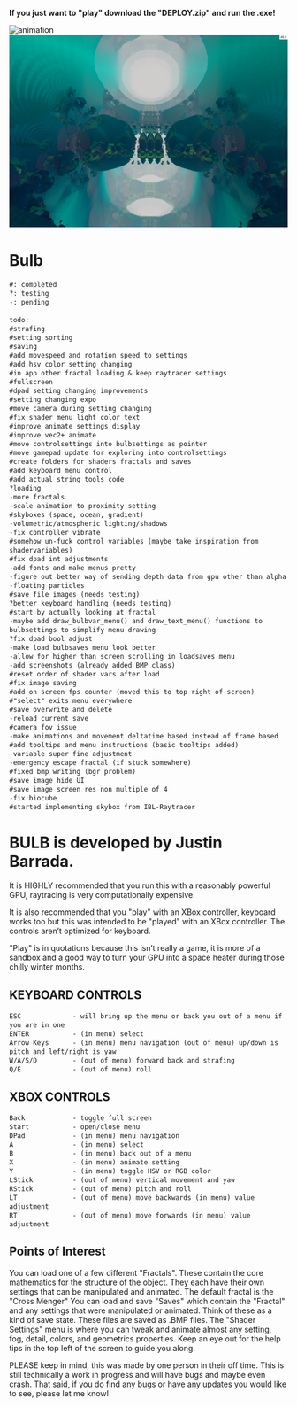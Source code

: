 **********If you just want to "play" download the "DEPLOY.zip" and run the .exe!**********


![animation](https://github.com/JBarrada/Bulb/blob/master/anim.gif)
![demo](https://github.com/JBarrada/Bulb/blob/master/demo.png)

# Bulb

```
#: completed
?: testing
-: pending

todo:
#strafing
#setting sorting
#saving
#add movespeed and rotation speed to settings
#add hsv color setting changing
#in app other fractal loading & keep raytracer settings
#fullscreen
#dpad setting changing improvements
#setting changing expo
#move camera during setting changing
#fix shader menu light color text
#improve animate settings display
#improve vec2+ animate 
#move controlsettings into bulbsettings as pointer
#move gamepad update for exploring into controlsettings
#create folders for shaders fractals and saves
#add keyboard menu control
#add actual string tools code
?loading
-more fractals
-scale animation to proximity setting
#skyboxes (space, ocean, gradient)
-volumetric/atmospheric lighting/shadows 
-fix controller vibrate
#somehow un-fuck control variables (maybe take inspiration from shadervariables)
#fix dpad int adjustments
-add fonts and make menus pretty
-figure out better way of sending depth data from gpu other than alpha
-floating particles
#save file images (needs testing)
?better keyboard handling (needs testing)
#start by actually looking at fractal
-maybe add draw_bulbvar_menu() and draw_text_menu() functions to bulbsettings to simplify menu drawing
?fix dpad bool adjust
-make load bulbsaves menu look better
-allow for higher than screen scrolling in loadsaves menu
-add screenshots (already added BMP class)
#reset order of shader vars after load
#fix image saving
#add on screen fps counter (moved this to top right of screen)
#"select" exits menu everywhere
#save overwrite and delete
-reload current save
#camera_fov issue
-make animations and movement deltatime based instead of frame based
#add tooltips and menu instructions (basic tooltips added)
-variable super fine adjustment
-emergency escape fractal (if stuck somewhere)
#fixed bmp writing (bgr problem)
#save image hide UI
#save image screen res non multiple of 4
-fix biocube
#started implementing skybox from IBL-Raytracer
```


# BULB is developed by Justin Barrada.

It is HIGHLY recommended that you run this with a reasonably powerful GPU, raytracing is very computationally expensive.

It is also recommended that you "play" with an XBox controller, keyboard works too but this was intended to be "played" with an XBox controller. The controls aren’t optimized for keyboard.

"Play" is in quotations because this isn’t really a game, it is more of a sandbox and a good way to turn your GPU into a space heater during those chilly winter months.


## KEYBOARD CONTROLS
```
ESC 			- will bring up the menu or back you out of a menu if you are in one
ENTER			- (in menu) select
Arrow Keys 		- (in menu) menu navigation (out of menu) up/down is pitch and left/right is yaw
W/A/S/D 		- (out of menu) forward back and strafing
Q/E				- (out of menu) roll
```
## XBOX CONTROLS
```
Back 			- toggle full screen
Start 			- open/close menu
DPad 			- (in menu) menu navigation
A 				- (in menu) select
B 				- (in menu) back out of a menu
X				- (in menu) animate setting
Y				- (in menu) toggle HSV or RGB color
LStick 			- (out of menu) vertical movement and yaw
RStick 			- (out of menu) pitch and roll
LT 				- (out of menu) move backwards (in menu) value adjustment
RT 				- (out of menu) move forwards (in menu) value adjustment
```

## Points of Interest
You can load one of a few different "Fractals". These contain the core mathematics for the structure of the object. They each have their own settings that can be manipulated and animated. The default fractal is the "Cross Menger"
You can load and save "Saves" which contain the "Fractal" and any settings that were manipulated or animated. Think of these as a kind of save state. These files are saved as .BMP files.
The "Shader Settings" menu is where you can tweak and animate almost any setting, fog, detail, colors, and geometrics properties. Keep an eye out for the help tips in the top left of the screen to guide you along.


PLEASE keep in mind, this was made by one person in their off time. This is still technically a work in progress and will have bugs and maybe even crash. That said, if you do find any bugs or have any updates you would like to see, please let me know!
